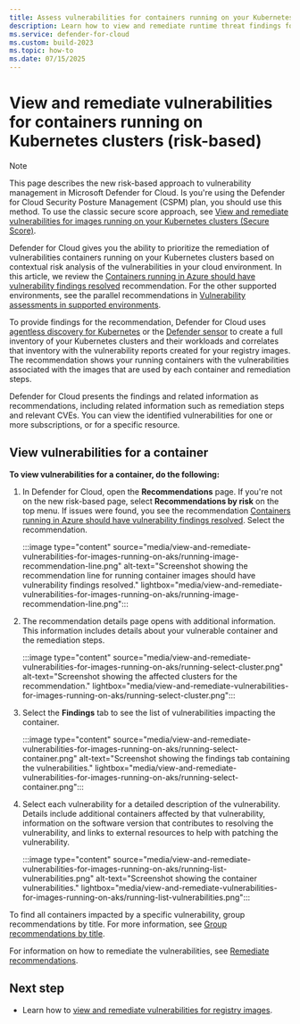 ```yaml
---
title: Assess vulnerabilities for containers running on your Kubernetes clusters
description: Learn how to view and remediate runtime threat findings for containers running on your Kubernetes clusters.
ms.service: defender-for-cloud
ms.custom: build-2023
ms.topic: how-to
ms.date: 07/15/2025
---
```


# View and remediate vulnerabilities for containers running on Kubernetes clusters (risk-based)

> [!NOTE]
> This page describes the new risk-based approach to vulnerability management in Microsoft Defender for Cloud. Is you're using the Defender for Cloud Security Posture Management (CSPM) plan, you should use this method. To use the classic secure score approach, see [View and remediate vulnerabilities for images running on your Kubernetes clusters (Secure Score)](view-and-remediate-vulnerabilities-for-images-secure-score.md).

Defender for Cloud gives you the ability to prioritize the remediation of vulnerabilities containers running on your Kubernetes clusters based on contextual risk analysis of the vulnerabilities in your cloud environment. In this article, we review the [Containers running in Azure should have vulnerability findings resolved](https://portal.azure.com/#blade/Microsoft_Azure_Security/RecommendationsBlade/assessmentKey/e9acaf48-d2cf-45a3-a6e7-3caa2ef769e0) recommendation. For the other supported environments, see the parallel recommendations in  [Vulnerability assessments in supported environments](agentless-vulnerability-assessment-azure.md).

To provide findings for the recommendation, Defender for Cloud uses [agentless discovery for Kubernetes](defender-for-containers-introduction.md) or the [Defender sensor](tutorial-enable-containers-azure.md#deploy-the-defender-sensor-in-azure) to create a full inventory of your Kubernetes clusters and their workloads and correlates that inventory with the vulnerability reports created for your registry images. The recommendation shows your running containers with the vulnerabilities associated with the images that are used by each container and remediation steps.

Defender for Cloud presents the findings and related information as recommendations, including related information such as remediation steps and relevant CVEs. You can view the identified vulnerabilities for one or more subscriptions, or for a specific resource.

## View vulnerabilities for a container

**To view vulnerabilities for a container, do the following:**  

1. In Defender for Cloud, open the **Recommendations** page. If you're not on the new risk-based page, select **Recommendations by risk** on the top menu. If issues were found, you see the recommendation [Containers running in Azure should have vulnerability findings resolved](https://portal.azure.com/#blade/Microsoft_Azure_Security/RecommendationsBlade/assessmentKey/e9acaf48-d2cf-45a3-a6e7-3caa2ef769e0). Select the recommendation.

    :::image type="content" source="media/view-and-remediate-vulnerabilities-for-images-running-on-aks/running-image-recommendation-line.png" alt-text="Screenshot showing the recommendation line for running container images should have vulnerability findings resolved." lightbox="media/view-and-remediate-vulnerabilities-for-images-running-on-aks/running-image-recommendation-line.png":::

1. The recommendation details page opens with additional information. This information includes details about your vulnerable container and the remediation steps.

    :::image type="content" source="media/view-and-remediate-vulnerabilities-for-images-running-on-aks/running-select-cluster.png" alt-text="Screenshot showing the affected clusters for the recommendation." lightbox="media/view-and-remediate-vulnerabilities-for-images-running-on-aks/running-select-cluster.png":::

1. Select the **Findings** tab to see the list of vulnerabilities impacting the container.

    :::image type="content" source="media/view-and-remediate-vulnerabilities-for-images-running-on-aks/running-select-container.png" alt-text="Screenshot showing the findings tab containing the vulnerabilities." lightbox="media/view-and-remediate-vulnerabilities-for-images-running-on-aks/running-select-container.png":::

1. Select each vulnerability for a detailed description of the vulnerability. Details include additional containers affected by that vulnerability, information on the software version that contributes to resolving the vulnerability, and links to external resources to help with patching the vulnerability.

    :::image type="content" source="media/view-and-remediate-vulnerabilities-for-images-running-on-aks/running-list-vulnerabilities.png" alt-text="Screenshot showing the container vulnerabilities." lightbox="media/view-and-remediate-vulnerabilities-for-images-running-on-aks/running-list-vulnerabilities.png":::

To find all containers impacted by a specific vulnerability, group recommendations by title. For more information, see [Group recommendations by title](review-security-recommendations.md#group-recommendations-by-title).

For information on how to remediate the vulnerabilities, see [Remediate recommendations](implement-security-recommendations.md).

## Next step

- Learn how to [view and remediate vulnerabilities for registry images](view-and-remediate-vulnerability-assessment-findings.md).
